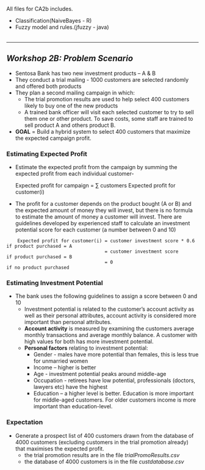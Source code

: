 All files for CA2b includes.<br>

* Classification(NaiveBayes - R)<br>
* Fuzzy model and rules.(jfuzzy - java)
<br><br>


--------------------------------------------------------------------------
## ___Workshop 2B: Problem Scenario___ <br>
* Sentosa Bank has two new investment products – A & B
* They conduct a trial mailing - 1000 customers are selected randomly and offered both products
* They plan a second mailing campaign in which:
  * The trial promotion results are used to help select 400 customers likely to buy one of the new products
  * A trained bank officer will visit each selected customer to try to sell them one or other product. To save costs, some staff are trained to sell product A and others product B.
 * __GOAL__ = Build a hybrid system to select 400 customers that maximize the expected campaign profit.
 
 ### __Estimating Expected Profit__
* Estimate the expected profit from the campaign by summing the expected
profit from each individual customer-

    Expected profit for campaign = ∑ customers Expected profit for customer(i)

* The profit for a customer depends on the product bought (A or B) and the expected amount of money they will invest, but there is no formula to estimate the amount of money a customer will invest. There are guidelines developed by experienced staff to calculate an investment potential score for each customer (a number between 0 and 10)
```
    Expected profit for customer(i) = customer investment score * 0.6 if product purchased = A
                                    = customer investment score       if product purchased = B
                                    = 0                               if no product purchased
```

### __Estimating Investment Potential__
* The bank uses the following guidelines to assign a score between 0 and 10
  * Investment potential is related to the customer’s account activity as well as their personal attributes, account activity is considered more important than personal attributes.
  * __Account activity__ is measured by examining the customers average monthly transactions and average monthly balance. A customer with high values for both has more investment potential.
  * __Personal factors__ relating to investment potential:
    * Gender - males have more potential than females, this is less true for unmarried women
    * Income – higher is better
    * Age - investment potential peaks around middle-age
    * Occupation - retirees have low potential, professionals (doctors, lawyers etc) have the highest
    * Education – a higher level is better. Education is more important for middle-aged customers. For older customers income is more important than education-level.
    
### Expectation
* Generate a prospect list of 400 customers drawn from the database of 4000 customers (excluding customers in the trial promotion already) that maximises the expected profit.
  * the trial promotion results are in the file _trialPromoResults.csv_
  * the database of 4000 customers is in the file _custdatabase.csv_
